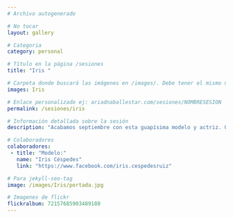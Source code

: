 ```yaml
---
# Archivo autogenerado

# No tocar
layout: gallery

# Categoria
category: personal

# Título en la página /sesiones
title: "Iris "

# Carpeta donde buscará las imágenes en /images/. Debe tener el mismo nombre y sin espacios
images: Iris

# Enlace personalizado ej: ariadnaballestar.com/sesiones/NOMBRESESION
permalink: /sesiones/iris

# Información detallada sobre la sesión
description: "Acabamos septiembre con esta guapísima modelo y actriz. Quedamos en medio de Barcelona, recorrimos y descubrimos muchos de sus rincones. ¡Espero que os guste!"

# Colaboradores
colaboradores:
 - title: "Modelo:"
   name: "Iris Céspedes"
   link: "https://www.facebook.com/iris.cespedesruiz"

# Para jekyll-seo-tag
image: /images/Iris/portada.jpg

# Imagenes de flickr
flickralbum: 72157685903489180
---
```

